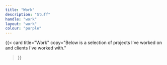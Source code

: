 ```yaml
---
title: "Work"
description: "Stuff"
handle: "work"
layout: "work"
colour: "purple"
---
```


{{<
  card
  title="Work"
  copy="Below is a selection of projects I've worked on and clients I've worked with."
>}}